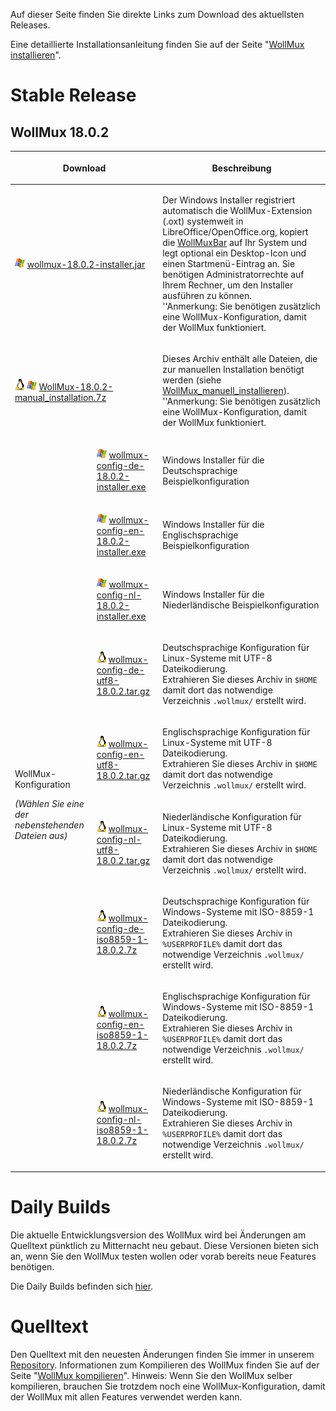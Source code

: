 Auf dieser Seite finden Sie direkte Links zum Download des aktuellsten Releases.

Eine detaillierte Installationsanleitung finden Sie auf der Seite "[WollMux installieren](WollMux_installieren.md)".

Stable Release
==============

WollMux 18.0.2
-----------------------------------------------

<table>
<thead>
<tr class="header">
<th colspan="2"><p>Download</p></th>
<th><p>Beschreibung</p></th>
</tr>
</thead>
<tbody>
<tr class="odd">
<td colspan="2"><p><img src="images/Windows-icon.png" title="fig:Windows-icon.png" alt="Windows-icon.png" /> <a href="http://www.wollmux.net/files/18.0.2/wollmux-18.0.2-installer.jar">wollmux-18.0.2-installer.jar</a></p></td>
<td><p>Der Windows Installer registriert automatisch die WollMux-Extension (.oxt) systemweit in LibreOffice/OpenOffice.org, kopiert die <a href="WollMuxBar.html" class="uri" title="wikilink">WollMuxBar</a> auf Ihr System und legt optional ein Desktop-Icon und einen Startmenü-Eintrag an. Sie benötigen Administratorrechte auf Ihrem Rechner, um den Installer ausführen zu können.<br />
''Anmerkung: Sie benötigen zusätzlich eine WollMux-Konfiguration, damit der WollMux funktioniert.</p></td>
</tr>
<tr class="even">
<td colspan="2"><p><img src="images/Linux-icon.png" title="fig:Linux-icon.png" alt="Linux-icon.png" /> <img src="images/Windows-icon.png" title="fig:Windows-icon.png" alt="Windows-icon.png" /> <a href="http://www.wollmux.net/files/18.0.2/WollMux-18.0.2-manual_installation.7z">WollMux-18.0.2-manual_installation.7z</a></p></td>
<td><p>Dieses Archiv enthält alle Dateien, die zur manuellen Installation benötigt werden (siehe <a href="WollMux_manuell_installieren.html" class="uri" title="wikilink">WollMux_manuell_installieren</a>). ''Anmerkung: Sie benötigen zusätzlich eine WollMux-Konfiguration, damit der WollMux funktioniert.</p></td>
</tr>
<tr class="odd">
<td rowspan="9"><p>WollMux-Konfiguration</p>
<p><em>(Wählen Sie eine der nebenstehenden Dateien aus)</em></p></td>
<td><p><img src="images/Windows-icon.png" title="fig:Windows-icon.png" alt="Windows-icon.png" /> <a href="http://www.wollmux.net/files/18.0.2/wollmux-config-de-18.0.2-installer.exe">wollmux-config-de-18.0.2-installer.exe</a></p></td>
<td><p>Windows Installer für die Deutschsprachige Beispielkonfiguration</p></td>
</tr>
<tr class="even">
<td><p><img src="images/Windows-icon.png" title="fig:Windows-icon.png" alt="Windows-icon.png" /> <a href="http://www.wollmux.net/files/18.0.2/wollmux-config-en-18.0.2-installer.exe">wollmux-config-en-18.0.2-installer.exe</a></p></td>
<td><p>Windows Installer für die Englischsprachige Beispielkonfiguration</p></td>
</tr>
<tr class="odd">
<td><p><img src="images/Windows-icon.png" title="fig:Windows-icon.png" alt="Windows-icon.png" /> <a href="http://www.wollmux.net/files/18.0.2/wollmux-config-nl-18.0.2-installer.exe">wollmux-config-nl-18.0.2-installer.exe</a></p></td>
<td><p>Windows Installer für die Niederländische Beispielkonfiguration</p></td>
</tr>
<tr class="even">
<td><p><img src="images/Linux-icon.png" title="fig:Linux-icon.png" alt="Linux-icon.png" /> <a href="http://www.wollmux.net/files/18.0.2/wollmux-config-de-utf8-18.0.2.tar.gz">wollmux-config-de-utf8-18.0.2.tar.gz</a></p></td>
<td><p>Deutschsprachige Konfiguration für Linux-Systeme mit UTF-8 Dateikodierung.<br />
Extrahieren Sie dieses Archiv in <code>$HOME</code> damit dort das notwendige Verzeichnis <code>.wollmux/</code> erstellt wird.</p></td>
</tr>
<tr class="odd">
<td><p><img src="images/Linux-icon.png" title="fig:Linux-icon.png" alt="Linux-icon.png" /> <a href="http://www.wollmux.net/files/18.0.2/wollmux-config-en-utf8-18.0.2.tar.gz">wollmux-config-en-utf8-18.0.2.tar.gz</a></p></td>
<td><p>Englischsprachige Konfiguration für Linux-Systeme mit UTF-8 Dateikodierung.<br />
Extrahieren Sie dieses Archiv in <code>$HOME</code> damit dort das notwendige Verzeichnis <code>.wollmux/</code> erstellt wird.</p></td>
</tr>
<tr class="even">
<td><p><img src="images/Linux-icon.png" title="fig:Linux-icon.png" alt="Linux-icon.png" /> <a href="http://www.wollmux.net/files/18.0.2/wollmux-config-nl-utf8-18.0.2.tar.gz">wollmux-config-nl-utf8-18.0.2.tar.gz</a></p></td>
<td><p>Niederländische Konfiguration für Linux-Systeme mit UTF-8 Dateikodierung.<br />
Extrahieren Sie dieses Archiv in <code>$HOME</code> damit dort das notwendige Verzeichnis <code>.wollmux/</code> erstellt wird.</p></td>
</tr>
<tr class="odd">
<td><p><img src="images/Linux-icon.png" title="fig:Linux-icon.png" alt="Linux-icon.png" /> <a href="http://www.wollmux.net/files/18.0.2/wollmux-config-de-iso8859-1-18.0.2.7z">wollmux-config-de-iso8859-1-18.0.2.7z</a></p></td>
<td><p>Deutschsprachige Konfiguration für Windows-Systeme mit ISO-8859-1 Dateikodierung.<br />
Extrahieren Sie dieses Archiv in <code>%USERPROFILE%</code> damit dort das notwendige Verzeichnis <code>.wollmux/</code> erstellt wird.</p></td>
</tr>
<tr class="even">
<td><p><img src="images/Linux-icon.png" title="fig:Linux-icon.png" alt="Linux-icon.png" /> <a href="http://www.wollmux.net/files/18.0.2/wollmux-config-en-iso8859-1-18.0.2.7z">wollmux-config-en-iso8859-1-18.0.2.7z</a></p></td>
<td><p>Englischsprachige Konfiguration für Windows-Systeme mit ISO-8859-1 Dateikodierung.<br />
Extrahieren Sie dieses Archiv in <code>%USERPROFILE%</code> damit dort das notwendige Verzeichnis <code>.wollmux/</code> erstellt wird.</p></td>
</tr>
<tr class="odd">
<td><p><img src="images/Linux-icon.png" title="fig:Linux-icon.png" alt="Linux-icon.png" /> <a href="http://www.wollmux.net/files/18.0.2/wollmux-config-nl-iso8859-1-18.0.2.7z">wollmux-config-nl-iso8859-1-18.0.2.7z</a></p></td>
<td><p>Niederländische Konfiguration für Windows-Systeme mit ISO-8859-1 Dateikodierung.<br />
Extrahieren Sie dieses Archiv in <code>%USERPROFILE%</code> damit dort das notwendige Verzeichnis <code>.wollmux/</code> erstellt wird.</p></td>
</tr>
</tbody>
</table>

Daily Builds
============

Die aktuelle Entwicklungsversion des WollMux wird bei Änderungen am Quelltext pünktlich zu Mitternacht neu gebaut. Diese Versionen bieten sich an, wenn Sie den WollMux testen wollen oder vorab bereits neue Features benötigen.

Die Daily Builds befinden sich [hier](http://www.wollmux.net/daily/?C=M;O=D).

Quelltext
=========

Den Quelltext mit den neuesten Änderungen finden Sie immer in unserem [Repository](Repository.md). Informationen zum Kompilieren des WollMux finden Sie auf der Seite "[WollMux kompilieren](WollMux_kompilieren.md)". Hinweis: Wenn Sie den WollMux selber kompilieren, brauchen Sie trotzdem noch eine WollMux-Konfiguration, damit der WollMux mit allen Features verwendet werden kann.
